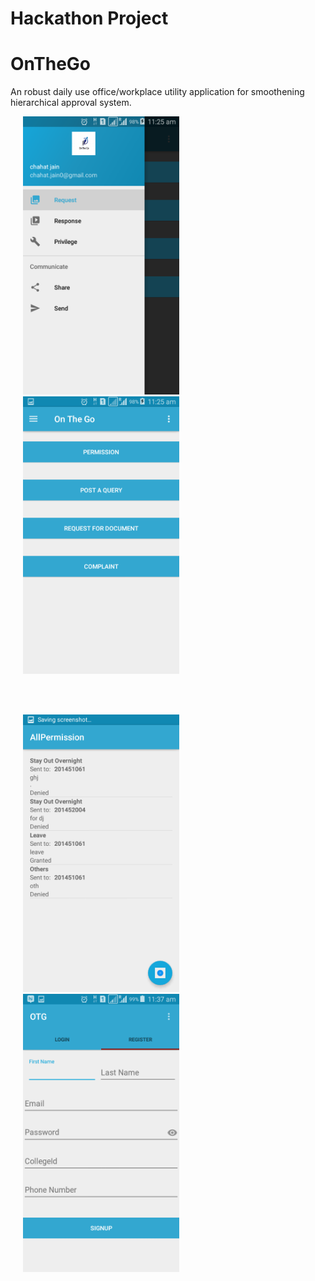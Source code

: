 # Hackathon Project
# OnTheGo
An robust daily use office/workplace utility application for smoothening hierarchical approval system.

<p float="left">
  <img src="https://github.com/Strouts/OnTheGo/blob/master/Screenshot_2016-09-11-11-25-23.png" width="250" hspace="20"/>
  <img src="https://github.com/Strouts/OnTheGo/blob/master/Screenshot_2016-09-11-11-25-50.png" width="250" hspace="20" /> 
</p>
<br /> <br />
<p float="left">
  <img src="https://github.com/Strouts/OnTheGo/blob/master/Screenshot_2016-09-11-11-34-56.png" width="250" hspace="20"/>
  <img src="https://github.com/Strouts/OnTheGo/blob/master/Screenshot_2016-09-11-11-37-33.png" width="250" hspace="20" /> 
</p>
